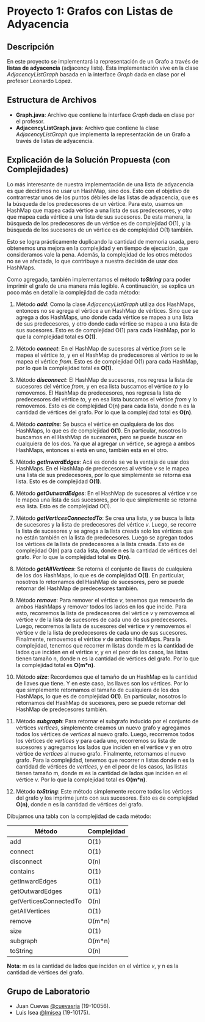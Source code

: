 # Proyecto 1: Grafos con Listas de Adyacencia

## Descripción

En este proyecto se implementará la representación de un Grafo a través de **listas de adyacencia** (adjacency lists). Esta implementación vive en la clase _AdjacencyListGraph_ basada en la interface _Graph_ dada en clase por el profesor Leonardo López.

## Estructura de Archivos

- **Graph.java**: Archivo que contiene la interface _Graph_ dada en clase por el profesor.
- **AdjacencyListGraph.java**: Archivo que contiene la clase _AdjacencyListGraph_ que implementa la representación de un Grafo a través de listas de adyacencia.

## Explicación de la Solución Propuesta (con Complejidades)

Lo más interesante de nuestra implementación de una lista de adyacencia es que decidimos no usar un HashMap, sino dos.
Esto con el objetivo de contrarrestar unos de los puntos débiles de las listas de adyacencia, que es la búsqueda de los predecesores de un vértice. Para esto, usamos un HashMap que mapea cada vértice a una lista de sus predecesores, y otro que mapea cada vértice a una lista de sus sucesores. De esta manera, la búsqueda de los predecesores de un vértice es de complejidad O(1), y la búsqueda de los sucesores de un vértice es de complejidad O(1) también.

Esto se logra prácticamente duplicando la cantidad de memoria usada, pero obtenemos una mejora en la complejidad y en tiempo de ejecución, que consideramos vale la pena. Además, la complejidad de los otros métodos no se ve afectada, lo que contribuye a nuestra decisión de usar dos HashMaps.

Como agregado, también implementamos el método _**toString**_ para poder imprimir el grafo de una manera más legible. A continuación, se explica un poco más en detalle la complejidad de cada método:

1. Método _**add**_: Como la clase _AdjacencyListGraph_ utiliza dos HashMaps, entonces no se agrega el vértice a un HashMap de vértices.
   Sino que se agrega a dos HashMaps, uno donde cada vértice se mapea a una lista de sus predecesores, y otro donde cada vértice se mapea a una lista de sus sucesores.
   Esto es de complejidad O(1) para cada HashMap, por lo que la complejidad total es **O(1)**.

2. Método _**connect**_: En el HashMap de sucesores al vértice _from_ se le mapea el vértice _to_,
   y en el HashMap de predecesores al vértice _to_ se le mapea el vértice _from_.
   Esto es de complejidad O(1) para cada HashMap, por lo que la complejidad total es **O(1)**.

3. Método _**disconnect**_: El HashMap de sucesores, nos regresa la lista de sucesores del vértice _from_,
   y en esa lista buscamos el vértice _to_ y lo removemos. El HashMap de predecesores, nos regresa la lista de
   predecesores del vértice _to_, y en esa lista buscamos el vértice _from_ y lo removemos. Esto es de complejidad
   O(n) para cada lista, donde n es la cantidad de vértices del grafo. Por lo que la complejidad total es **O(n)**.

4. Método _**contains**_: Se busca el vértice en cualquiera de los dos HashMaps, lo que es de complejidad **O(1)**.
   En particular, nosotros lo buscamos en el HashMap de sucesores, pero se puede buscar en cualquiera de los dos. Ya que al agregar un vértice, se agrega a ambos HashMaps, entonces si está en uno, también está en el otro.

5. Método _**getInwardEdges**_: Acá es donde se ve la ventaja de usar dos HashMaps. En el HashMap de predecesores al vértice _v_
   se le mapea una lista de sus predecesores, por lo que simplemente se retorna esa lista. Esto es de complejidad **O(1)**.

6. Método _**getOutwardEdges**_: En el HashMap de sucesores al vértice _v_ se le mapea una lista de sus sucesores,
   por lo que simplemente se retorna esa lista. Esto es de complejidad O(1).

7. Método _**getVerticesConnectedTo**_: Se crea una lista, y se busca la lista de sucesores y la lista de predecesores
   del vértice _v_. Luego, se recorre la lista de sucesores y se agrega a la lista creada solo los vértices que no están
   también en la lista de predecesores. Luego se agregan todos los vértices de la lista de predecesores a la lista creada.
   Esto es de complejidad O(n) para cada lista, donde n es la cantidad de vértices del grafo. Por lo que la complejidad total es **O(n)**.

8. Método _**getAllVertices**_: Se retorna el conjunto de llaves de cualquiera de los dos HashMaps, lo que es de complejidad **O(1)**.
   En particular, nosotros lo retornamos del HashMap de sucesores, pero se puede retornar del HashMap de predecesores también.

9. Método _**remove**_: Para remover el vértice _v_, tenemos que removerlo de ambos HashMaps y remover todos los lados
   en los que incide. Para esto, recorremos la lista de predecesores del vértice _v_ y removemos el vértice _v_ de la lista de sucesores de cada uno de sus predecesores. Luego, recorremos la lista de sucesores del vértice _v_ y removemos el vértice _v_ de la lista de predecesores de cada uno de sus sucesores. Finalmente, removemos el vértice _v_ de ambos HashMaps.
   Para la complejidad, tenemos que recorrer m listas donde m es la cantidad de lados que inciden en el vértice _v_, y en el peor de los casos, las listas tienen tamaño n, donde n es la cantidad de vértices del grafo. Por lo que la complejidad total es **O(m\*n)**.

10. Método _**size**_: Recordemos que el tamaño de un HashMap es la cantidad de llaves que tiene. Y en este caso,
    las llaves son los vértices. Por lo que simplemente retornamos el tamaño de cualquiera de los dos HashMaps,
    lo que es de complejidad **O(1)**.
    En particular, nosotros lo retornamos del HashMap de sucesores, pero se puede retornar del HashMap de predecesores también.

11. Método _**subgraph**_: Para retornar el subgrafo inducido por el conjunto de vértices _vertices_, simplemente creamos
    un nuevo grafo y agregamos todos los vértices de _vertices_ al nuevo grafo. Luego, recorremos todos los vértices de
    _vertices_ y para cada uno, recorremos su lista de sucesores y agregamos los lados que inciden en el vértice _v_ y en
    otro vértice de _vertices_ al nuevo grafo. Finalmente, retornamos el nuevo grafo.
    Para la complejidad, tenemos que recorrer n listas donde n es la cantidad de vértices de _vertices_, y en el peor de los casos,
    las listas tienen tamaño m, donde m es la cantidad de lados que inciden en el vértice _v_.
    Por lo que la complejidad total es **O(m\*n)**.

12. Método _**toString**_: Este método simplemente recorre todos los vértices del grafo y los imprime junto con sus sucesores.
    Esto es de complejidad **O(n)**, donde n es la cantidad de vértices del grafo.

Dibujamos una tabla con la complejidad de cada método:

| Método                 | Complejidad |
| ---------------------- | ----------- |
| add                    | O(1)        |
| connect                | O(1)        |
| disconnect             | O(n)        |
| contains               | O(1)        |
| getInwardEdges         | O(1)        |
| getOutwardEdges        | O(1)        |
| getVerticesConnectedTo | O(n)        |
| getAllVertices         | O(1)        |
| remove                 | O(m\*n)     |
| size                   | O(1)        |
| subgraph               | O(m\*n)     |
| toString               | O(n)        |

**Nota**: m es la cantidad de lados que inciden en el vértice _v_, y n es la cantidad de vértices del grafo.

## Grupo de Laboratorio

- Juan Cuevas [@cuevasrja](https://github.com/cuevasrja) (19-10056).
- Luis Isea [@lmisea](https://github.com/lmisea) (19-10175).
